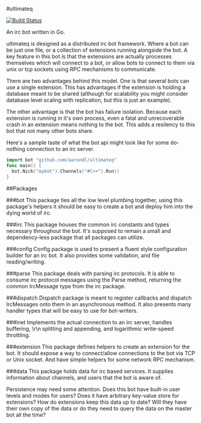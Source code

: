 #ultimateq

[![Build Status](https://drone.io/github.com/aarondl/ultimateq/status.png)](https://drone.io/github.com/aarondl/ultimateq/latest)

An irc bot written in Go.

ultimateq is designed as a distributed irc bot framework. Where a bot can be
just one file, or a collection of extensions running alongside the bot. A
key feature in this bot is that the extensions are actually processes
themselves which will connect to a bot, or allow bots to connect to them
via unix or tcp sockets using RPC mechanisms to communicate.

There are two advantages behind this model. One is that several bots can use
a single extension. This has advantages if the extension is holding a
database meant to be shared (although for scalability you might consider
database level scaling with replication, but this is just an example).

The other advantage is that the bot has failure isolation. Because each
extension is running in it's own process, even a fatal and unrecoverable
crash in an extension means nothing to the bot. This adds a resilency to
this bot that not many other bots share.

Here's a sample taste of what the bot api might look like for some do-nothing
connection to an irc server.

```go
import bot "github.com/aarondl/ultimateq"
func main() {
  bot.Nick("mybot").Channels("#C++").Run()
}
```

##Packages

###bot
This package ties all the low level plumbing together, using this package's
helpers it should be easy to create a bot and deploy him into the dying world
of irc.

###irc
This package houses the common irc constants and types necessary throughout
the bot. It's supposed to remain a small and dependency-less package that all
packages can utilize.

###config
Config package is used to present a fluent style configuration builder for an
irc bot. It also provides some validation, and file reading/writing.

###parse
This package deals with parsing irc protocols. It is able to consume irc
protocol messages using the Parse method, returning the common IrcMessage
type from the irc package.

###dispatch
Dispatch package is meant to register callbacks and dispatch IrcMessages onto
them in an asynchronous method. It also presents many handler types that will
be easy to use for bot-writers.

###inet
Implements the actual connection to an irc server, handles buffering, \r\n
splitting and appending, and logarithmic write-speed throttling.

###extension
This package defines helpers to create an extension for the bot. It should
expose a way to connect/allow connections to the bot via TCP or Unix socket.
And have simple helpers for some network RPC mechanism.

###data
This package holds data for irc based services. It supplies information
about channels, and users that the bot is aware of.

Persistence may need some attention. Does this bot have built-in user
levels and modes for users? Does it have arbitrary key-value
store for extensions? How do extensions keep this data up to date? Will
they have their own copy of the data or do they need to query the data on the
master bot all the time?
